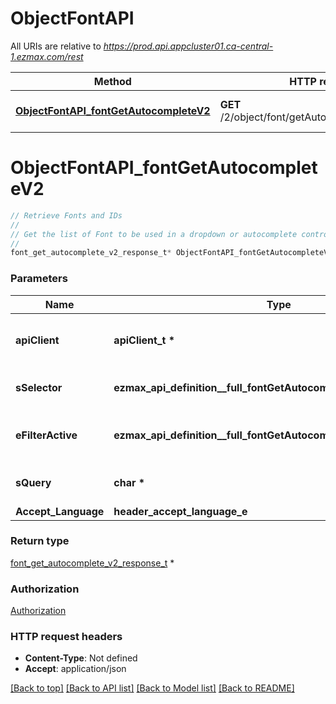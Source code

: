 # ObjectFontAPI

All URIs are relative to *https://prod.api.appcluster01.ca-central-1.ezmax.com/rest*

Method | HTTP request | Description
------------- | ------------- | -------------
[**ObjectFontAPI_fontGetAutocompleteV2**](ObjectFontAPI.md#ObjectFontAPI_fontGetAutocompleteV2) | **GET** /2/object/font/getAutocomplete/{sSelector} | Retrieve Fonts and IDs


# **ObjectFontAPI_fontGetAutocompleteV2**
```c
// Retrieve Fonts and IDs
//
// Get the list of Font to be used in a dropdown or autocomplete control.
//
font_get_autocomplete_v2_response_t* ObjectFontAPI_fontGetAutocompleteV2(apiClient_t *apiClient, ezmax_api_definition__full_fontGetAutocompleteV2_sSelector_e sSelector, ezmax_api_definition__full_fontGetAutocompleteV2_eFilterActive_e eFilterActive, char * sQuery, header_accept_language_e Accept_Language);
```

### Parameters
Name | Type | Description  | Notes
------------- | ------------- | ------------- | -------------
**apiClient** | **apiClient_t \*** | context containing the client configuration |
**sSelector** | **ezmax_api_definition__full_fontGetAutocompleteV2_sSelector_e** | The type of Fonts to return | 
**eFilterActive** | **ezmax_api_definition__full_fontGetAutocompleteV2_eFilterActive_e** | Specify which results we want to display. | [optional] [default to &#39;Active&#39;]
**sQuery** | **char \*** | Allow to filter the returned results | [optional] 
**Accept_Language** | **header_accept_language_e** |  | [optional] 

### Return type

[font_get_autocomplete_v2_response_t](font_get_autocomplete_v2_response.md) *


### Authorization

[Authorization](../README.md#Authorization)

### HTTP request headers

 - **Content-Type**: Not defined
 - **Accept**: application/json

[[Back to top]](#) [[Back to API list]](../README.md#documentation-for-api-endpoints) [[Back to Model list]](../README.md#documentation-for-models) [[Back to README]](../README.md)

